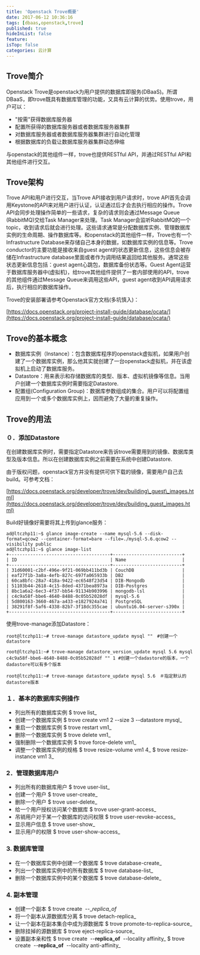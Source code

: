 ```yaml
---
title: 'Openstack Trove概要'
date: 2017-06-12 10:36:16
tags: [dbaas,openstack,trove]
published: true
hideInList: false
feature: 
isTop: false
categories: 云计算
---
```


Trove简介
-------

Openstack Trove是openstack为用户提供的数据库即服务(DBaaS)。所谓DBaaS，即trove既具有数据库管理的功能，又具有云计算的优势。使用trove，用户可以：

*   "按需"获得数据库服务器
*   配置所获得的数据库服务器或者数据库服务器集群
*   对数据库服务器或者数据库服务器集群进行自动化管理
*   根据数据库的负载让数据库服务器集群动态伸缩

与openstack的其他组件一样，trove也提供RESTful API，并通过RESTful API和其他组件进行交互。

Trove架构
-------
Trove API和用户进行交互，当Trove API接收到用户请求时，trove API首先会调用Keystone的API来对用户进行认证，认证通过后才会去执行相应的操作。Trove API会同步处理操作简单的一些请求，复杂的请求则会通过Message Queue (RabbitMQ)交给Task Manager来处理。Task Manager会监听RabbitMQ的一个topic，收到请求后就会进行处理。这些请求通常是分配数据库实例、管理数据库实例的生命周期、操作数据库等。和openstack的其他组件一样，Trove也有一个Infrastructure Database来存储自己本身的数据，如数据库实例的信息等。Trove conductor的主要功能是接收来自guest agent的状态更新信息，这些信息会被存储在Infrastructure database里面或者作为调用结果返回给其他服务。通常这些状态更新信息包括：guest agent心跳包，数据库备份状态等。Guest Agent运营于数据库服务器中(虚拟机)，给trove其他组件提供了一套内部使用的API，trove的其他组件通过Message Queue来调用这些API，guest agent收到API调用请求后，执行相应的数据库操作。

Trove的安装部署请参考Openstack官方文档(多坑慎入)：

[https://docs.openstack.org/project-install-guide/database/ocata/](https://docs.openstack.org/project-install-guide/database/ocata/)

Trove的基本概念
----------

*   数据库实例（Instance）：包含数据库程序的openstack虚拟机，如果用户创建了一个数据库实例，那么他其实就创建了一台openstack虚拟机，并在该虚拟机上启动了数据库服务。
*   Datastore：用来表示和存储数据库的类型、版本、虚拟机镜像等信息。当用户创建一个数据库实例时需要指定Datastore.
*   配置组(Configuration Group)：数据库参数组成的集合。用户可以将配置组应用到一个或多个数据库实例上，因而避免了大量的重复操作。

Trove的用法
--------

### ０．添加Datastore

在创建数据库实例时，需要指定Datastore来告诉trove需要用到的镜像、数据库类型及版本信息。所以在创建数据库实例之前需要在系统中创建Datastore.

由于版权问题，openstack官方并没有提供可供下载的镜像，需要用户自己去build。可参考文档：

[https://docs.openstack.org/developer/trove/dev/building\_guest\_images.html](https://docs.openstack.org/developer/trove/dev/building_guest_images.html)

Build好镜像好需要将其上传到glance服务：

    ad@ltczhp11:~$ glance image-create --name mysql-5.6 --disk-format=qcow2 --container-format=bare --file=./mysql-5.6.qcow2 --visibility public 
    ad@ltczhp11:~$ glance image-list
    +--------------------------------------+--------------------------+
    | ID                                   | Name                     |
    +--------------------------------------+--------------------------+
    | 31d60001-c2bf-496e-9f21-069bb411bd3b | CouchDB                  |
    | eaf27f1b-3a8a-4efb-827c-697fa065933b | DB2                      |
    | 60ca8bfc-28a7-418a-9422-ec6548f23d54 | DIB-Mongodb              |
    | 51103b44-2618-4c15-8ded-4371bea8973a | DIB-Postgres             |
    | 8bc1a6a2-6ec3-4f37-bb54-91134b903996 | mongodb-lsl              |
    | c4c9a58f-bbe6-4640-8488-0c05b52028df | mysql-5.6                |
    | 5d800163-3660-467a-a433-e1827924a741 | PostgreSQL               |
    | 38291f8f-5af6-4338-82b7-3f18dc355cae | ubuntu16.04-server-s390x |
    +--------------------------------------+--------------------------+
    

使用trove-manage添加Datastore：

    root@ltczhp11:~# trove-manage datastore_update mysql ""　#创建一个datastore
    
    root@ltczhp11:~# trove-manage datastore_version_update mysql 5.6 mysql c4c9a58f-bbe6-4640-8488-0c05b52028df "" 1 #创建一个dadastore的版本，一个dadastore可以有多个版本
    
    root@ltczhp11:~# trove-manage datastore_update mysql 5.6　＃指定默认的datastore版本
    

### １．基本的数据库实例操作

*   列出所有的数据库实例
    $ trove list_
*   创建一个数据库实例
    $ trove create vm1 2 --size 3 --datastore  mysql_
*   重启一个数据库实例
    $ trove restart vm1_
*   删除一个数据库实例
    $ trove delete vm1_
*   强制删除一个数据库实例
    $ trove force-delete vm1_
*   调整一个数据库实例的规格
    $ trove resize-volume vm1 4_
    $ trove resize-instance vm1 3_

### 2．管理数据库用户

*   列出所有的数据库用户
    $ trove user-list_
*   创建一个用户
    $ trove user-create_
*   删除一个用户
    $ trove user-delete_
*   给一个用户授权访问某个数据库
    $ trove user-grant-access_
*   吊销用户对于某一个数据库的访问权限
    $ trove user-revoke-access_
*   显示用户信息
    $ trove user-show_
*   显示用户的权限
    $ trove user-show-access_

### 3\. 数据库管理

*   在一个数据库实例中创建一个数据库
    $ trove database-create_
*   列出一个数据库实例中的所有数据库
    $ trove database-list_
*   删除一个数据库实例中的某个数据库
    $ trove database-delete_

### 4\. 副本管理

*   创建一个副本
    $ trove create  --__replica_of_
*   将一个副本从源数据库分离
    $ trove detach-replica_
*   让一个副本在副本集合中成为源数据库
    $ trove promote-to-replica-source_
*   删除挂掉的源数据库
    $ trove eject-replica-source_
*   设置副本亲和性
    $ trove create  --__replica_of__  --locality affinity_
    $ trove create  --__replica_of__  --locality anti-affinity_